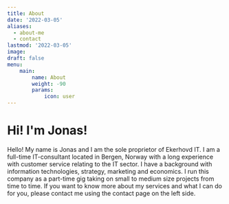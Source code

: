 ```yaml
---
title: About
date: '2022-03-05'
aliases:
  - about-me
  - contact
lastmod: '2022-03-05'
image:
draft: false
menu: 
    main:
        name: About
        weight: -90
        params:
            icon: user
---
```


# Hi! I'm Jonas!

Hello! My name is Jonas and I am the sole proprietor of Ekerhovd IT. I am a full-time IT-consultant located in Bergen, Norway with a long experience with customer service relating to the IT sector. I have a background with information technologies, strategy, marketing and economics. I run this company as a part-time gig taking on small to medium size projects from time to time. If you want to know more about my services and what I can do for you, please contact me using the contact page on the left side.
